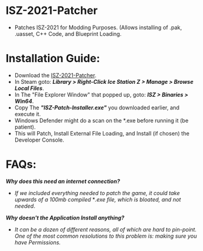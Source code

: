 # ISZ-2021-Patcher
- Patches ISZ-2021 for Modding Purposes. (Allows installing of .pak, .uasset, C++ Code, and Blueprint Loading.





# Installation Guide:
- Download the [ISZ-2021-Patcher]().
- In Steam goto: ***Library > Right-Click Ice Station Z > Manage > Browse Local Files***.
- In The "File Explorer Window" that popped up, goto: ***ISZ > Binaries > Win64***.
- Copy The ***"ISZ-Patch-Installer.exe"*** you downloaded earlier, and execute it.
- Windows Defender might do a scan on the *.exe before running it (be patient).
- This will Patch, Install External File Loading, and Install (if chosen) the Developer Console.



# FAQs:
***Why does this need an internet connection?***

- *If we included everything needed to patch the game, it could take upwards of a 100mb compiled* **.exe file, which is bloated, and not needed*.

***Why doesn't the Application Install anything?***

- *It can be a dozen of different reasons, all of which are hard to pin-point. One of the most common resolutions to this problem is: making sure you have Permissions.*
